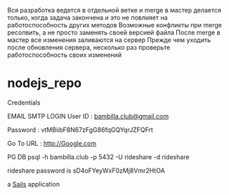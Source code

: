 Вся разработка ведется в отдельной ветке и merge в мастер делается только, когда задача закончена и это не повлияет на работоспособность других методов
Возможные конфликты при merge ресолвить, а не просто заменять своей версией файла
После merge в мастер все изменения заливаются на сервер
Прежде чем уходить после обновления сервера, несколько раз проверьте работоспособность своих изменений
# nodejs_repo

Credentials

EMAIL SMTP LOGIN
User ID : bambilla.club@gmail.com

Password : vtMBiibF8N67zFgG86fqGQYqrJZFQFrt

Go To URL : http://Google.com


PG DB
psql -h bambilla.club -p 5432 -U rideshare  -d rideshare 

rideshare password is sD4oFYeyWxF0zMj8Vmr2HtOA

a [Sails](http://sailsjs.org) application